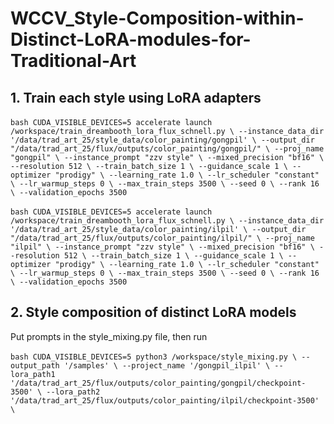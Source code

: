 # WCCV_Style-Composition-within-Distinct-LoRA-modules-for-Traditional-Art


## 1. Train each style using LoRA adapters

​```bash
CUDA_VISIBLE_DEVICES=5 accelerate launch /workspace/train_dreambooth_lora_flux_schnell.py \
    --instance_data_dir '/data/trad_art_25/style_data/color_painting/gongpil' \
    --output_dir "/data/trad_art_25/flux/outputs/color_painting/gongpil/" \
    --proj_name "gongpil" \
    --instance_prompt "zzv style" \
    --mixed_precision "bf16" \
    --resolution 512 \
    --train_batch_size 1 \
    --guidance_scale 1 \
    --optimizer "prodigy" \
    --learning_rate 1.0 \
    --lr_scheduler "constant" \
    --lr_warmup_steps 0 \
    --max_train_steps 3500 \
    --seed 0 \
    --rank 16 \
    --validation_epochs 3500
​```

​```bash
CUDA_VISIBLE_DEVICES=5 accelerate launch /workspace/train_dreambooth_lora_flux_schnell.py \
    --instance_data_dir '/data/trad_art_25/style_data/color_painting/ilpil' \
    --output_dir "/data/trad_art_25/flux/outputs/color_painting/ilpil/" \
    --proj_name "ilpil" \
    --instance_prompt "zzv style" \
    --mixed_precision "bf16" \
    --resolution 512 \
    --train_batch_size 1 \
    --guidance_scale 1 \
    --optimizer "prodigy" \
    --learning_rate 1.0 \
    --lr_scheduler "constant" \
    --lr_warmup_steps 0 \
    --max_train_steps 3500 \
    --seed 0 \
    --rank 16 \
    --validation_epochs 3500
​```

## 2. Style composition of distinct LoRA models
Put prompts in the style_mixing.py file, then run

​```bash
CUDA_VISIBLE_DEVICES=5 python3 /workspace/style_mixing.py \
    --output_path '/samples' \
    --project_name '/gongpil_ilpil' \
    --lora_path1 '/data/trad_art_25/flux/outputs/color_painting/gongpil/checkpoint-3500' \
    --lora_path2 '/data/trad_art_25/flux/outputs/color_painting/ilpil/checkpoint-3500' \
​```
